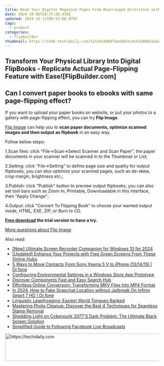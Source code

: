 ```yaml
---
title: Read Your Digital Magazine Pages From Rearranged Directions with FlipBook Creator
date: 2024-10-06T20:37:28.039Z
updated: 2024-10-11T00:53:08.978Z
tags:
  - product
categories:
  - flipbuilder
thumbnail: https://thmb.techidaily.com/521ad24db07aed403ac9c63a8882a3a87b12e15e0d1178b868dfaacb16286760.jpg
---
```


## Transform Your Physical Library Into Digital FlipBooks - Replicate Actual Page-Flipping Feature with Ease![FlipBuilder.com]

## Can I convert paper books to ebooks with same page-flipping effect?

If you want to upload your paper books on website, or put your photos to a gallery with page-flipping effect, you can try **Flip Image**. 

[Flip Image](https://tools.techidaily.com/flipbuilder/products/) can help you to **scan paper documents, optimize scanned images and then output as flipbook** in an easy way.

Follow below steps:

1.Scan files: click "File->Scan->Select Scanner and Scan Paper", the paper documents in your scanner will be scanned in to the Thumbnail or List;

2.Setting: click "File->Setting" to define page size and quality for output flipbooks, you can also optimize your scanned pages, such as de-skew, crop margin, brightness etc.;

3.Publish: click "Publish" button to preview output flipbooks, you can also set tool bars such as Zoom In, Printable, Downloadable in this interface, then "Apply Change";

4.Output: click "Convert To Flipping Book" to choose your wanted output mode, HTML, EXE, ZIP, or Burn to CD.

**[Free download](https://tools.techidaily.com/flipbuilder/products/) the trial version to have a try.** 

[More questions about Flip Image](https://tools.techidaily.com/flipbuilder/products/)

<ins class="adsbygoogle"
     style="display:block"
     data-ad-format="autorelaxed"
     data-ad-client="ca-pub-7571918770474297"
     data-ad-slot="1223367746"></ins>

<ins class="adsbygoogle"
     style="display:block"
     data-ad-client="ca-pub-7571918770474297"
     data-ad-slot="8358498916"
     data-ad-format="auto"
     data-full-width-responsive="true"></ins>

<span class="atpl-alsoreadstyle">Also read:</span>
<div><ul>
<li><a href="https://digital-screen-recording.techidaily.com/new-ultimate-screen-recorder-companion-for-windows-10-for-2024/"><u>[New] Ultimate Screen Recorder Companion for Windows 10 for 2024</u></a></li>
<li><a href="https://youtube-clips.techidaily.com/updated-enhance-your-projects-with-free-green-screens-from-these-online-hubs/"><u>[Updated] Enhance Your Projects with Free Green Screens From These Online Hubs</u></a></li>
<li><a href="https://blog-min.techidaily.com/5-ways-to-move-contacts-from-sony-xperia-5-v-to-iphone-131415-drfone-by-drfone-transfer-from-android-transfer-from-android/"><u>5 Ways to Move Contacts From Sony Xperia 5 V to iPhone (13/14/15) | Dr.fone</u></a></li>
<li><a href="https://fox-zaraz.techidaily.com/configuring-environmental-settings-in-a-windows-store-app-prototype/"><u>Configuring Environmental Settings in a Windows Store App Prototype</u></a></li>
<li><a href="https://fox-zaraz.techidaily.com/discover-components-fast-and-easy-search-hub/"><u>Discover Components Fast and Easy Search Hub</u></a></li>
<li><a href="https://fox-zaraz.techidaily.com/effortless-online-conversion-transforming-mkv-files-into-mp4-format/"><u>Effortless Online Conversion: Transforming MKV Files Into MP4 Format</u></a></li>
<li><a href="https://review-topics.techidaily.com/in-2024-how-to-fake-snapchat-location-without-jailbreak-on-infinix-smart-7-hd-drfone-by-drfone-virtual-android/"><u>In 2024, How to Fake Snapchat Location without Jailbreak On Infinix Smart 7 HD | Dr.fone</u></a></li>
<li><a href="https://mondly-stories.techidaily.com/linguistic-leapfrogging-easiest-world-tongues-ranked/"><u>Linguistic Leapfrogging: Easiest World Tongues Ranked</u></a></li>
<li><a href="https://fox-zaraz.techidaily.com/mastering-photo-cleanup-discover-the-best-4-techniques-for-seamless-stamp-removal/"><u>Mastering Photo Cleanup: Discover the Best 4 Techniques for Seamless Stamp Removal</u></a></li>
<li><a href="https://win-solutions.techidaily.com/shedding-light-on-cyberpunk-2077s-dark-problem-the-ultimate-black-screen-solution/"><u>Shedding Light on Cyberpunk 2077'S Dark Problem: The Ultimate Black Screen Solution</u></a></li>
<li><a href="https://facebook-videos.techidaily.com/simplified-guide-to-following-facebook-live-broadcasts/"><u>Simplified Guide to Following Facebook Live Broadcasts</u></a></li>
</ul></div>

<!-- affiliate ads begin -->
<a href="https://aidotcom.pxf.io/c/5597632/2134500/19576" target="_top" id="2134500">
  <img src="//a.impactradius-go.com/display-ad/19576-2134500" border="0" alt="https://techidaily.com" width="600" height="90"/>
</a>
<img height="0" width="0" src="https://aidotcom.pxf.io/i/5597632/2134500/19576" style="position:absolute;visibility:hidden;" border="0" />
<!-- affiliate ads end -->

